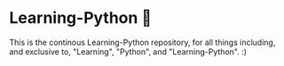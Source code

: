 # Learning-Python :pencil:

This is the continous Learning-Python repository, for all things including, and exclusive to, "Learning", "Python", and "Learning-Python". :)
